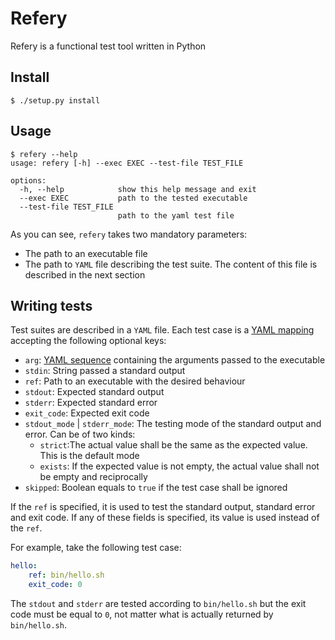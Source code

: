 #  Refery

Refery is a functional test tool written in Python

## Install

```shell
$ ./setup.py install
```

## Usage

```shell
$ refery --help
usage: refery [-h] --exec EXEC --test-file TEST_FILE

options:
  -h, --help            show this help message and exit
  --exec EXEC           path to the tested executable
  --test-file TEST_FILE
                        path to the yaml test file
```

As you can see, `refery` takes two mandatory parameters:

- The path to an executable file
- The path to `YAML` file describing the test suite. The content of this file is described in the next section

## Writing tests

Test suites are described in a `YAML` file. Each test case is a [YAML mapping](https://yaml.org/spec/1.0/#syntax-collect-map) accepting the following optional keys:

- `arg`: [YAML sequence](https://yaml.org/spec/1.0/#syntax-collect-seq) containing the arguments passed to the executable
- `stdin`: String passed a standard output
- `ref`: Path to an executable with the desired behaviour
- `stdout`: Expected standard output
- `stderr`: Expected standard error
- `exit_code`: Expected exit code
- `stdout_mode` | `stderr_mode`: The testing mode of the standard output and error. Can be of two kinds:
  - `strict`:The actual value shall be the same as the expected value. This is the default mode
  - `exists`: If the expected value is not empty, the actual value shall not be empty and reciprocally
- `skipped`: Boolean equals to `true` if the test case shall be ignored

If the `ref` is specified, it is used to test the standard output, standard error and exit code. If any of these fields is specified, its value is used instead of the `ref`.

For example, take the following test case:

```yaml
hello:
	ref: bin/hello.sh
	exit_code: 0
```

The `stdout` and `stderr` are tested according to `bin/hello.sh` but the exit code must be equal to `0`, not matter what is actually returned by `bin/hello.sh`.